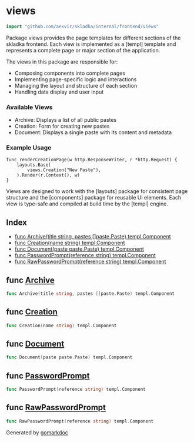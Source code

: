 <!-- Code generated by gomarkdoc. DO NOT EDIT -->

# views

```go
import "github.com/aexvir/skladka/internal/frontend/views"
```

Package views provides the page templates for different sections of the skladka frontend. Each view is implemented as a \[templ\] template and represents a complete page or major section of the application.

The views in this package are responsible for:

- Composing components into complete pages
- Implementing page\-specific logic and interactions
- Managing the layout and structure of each section
- Handling data display and user input

### Available Views

- Archive: Displays a list of all public pastes
- Creation: Form for creating new pastes
- Document: Displays a single paste with its content and metadata

### Example Usage

```
func renderCreationPage(w http.ResponseWriter, r *http.Request) {
	layouts.Base(
		views.Creation("New Paste"),
	).Render(r.Context(), w)
}
```

Views are designed to work with the \[layouts\] package for consistent page structure and the \[components\] package for reusable UI elements. Each view is type\-safe and compiled at build time by the \[templ\] engine.

## Index

- [func Archive\(title string, pastes \[\]paste.Paste\) templ.Component](<#Archive>)
- [func Creation\(name string\) templ.Component](<#Creation>)
- [func Document\(paste paste.Paste\) templ.Component](<#Document>)
- [func PasswordPrompt\(reference string\) templ.Component](<#PasswordPrompt>)
- [func RawPasswordPrompt\(reference string\) templ.Component](<#RawPasswordPrompt>)


<a name="Archive"></a>
## func [Archive](<https://github.com/aexvir/skladka/blob/master/internal/frontend/views/archive_templ.go#L15>)

```go
func Archive(title string, pastes []paste.Paste) templ.Component
```



<a name="Creation"></a>
## func [Creation](<https://github.com/aexvir/skladka/blob/master/internal/frontend/views/creation_templ.go#L12>)

```go
func Creation(name string) templ.Component
```



<a name="Document"></a>
## func [Document](<https://github.com/aexvir/skladka/blob/master/internal/frontend/views/document_templ.go#L15>)

```go
func Document(paste paste.Paste) templ.Component
```



<a name="PasswordPrompt"></a>
## func [PasswordPrompt](<https://github.com/aexvir/skladka/blob/master/internal/frontend/views/password_templ.go#L12>)

```go
func PasswordPrompt(reference string) templ.Component
```



<a name="RawPasswordPrompt"></a>
## func [RawPasswordPrompt](<https://github.com/aexvir/skladka/blob/master/internal/frontend/views/password_templ.go#L62>)

```go
func RawPasswordPrompt(reference string) templ.Component
```



Generated by [gomarkdoc](<https://github.com/princjef/gomarkdoc>)
